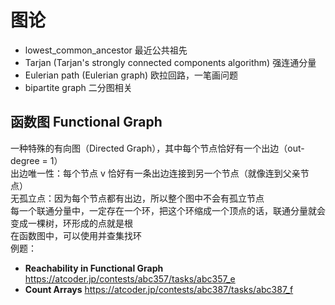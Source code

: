 # 图论

- lowest_common_ancestor 最近公共祖先
- Tarjan (Tarjan's strongly connected components algorithm) 强连通分量
- Eulerian path (Eulerian graph) 欧拉回路，一笔画问题
- bipartite graph 二分图相关

## 函数图 Functional Graph
一种特殊的有向图（Directed Graph），其中每个节点恰好有一个出边（out-degree = 1）  
出边唯一性：每个节点  v  恰好有一条出边连接到另一个节点（就像连到父亲节点）  
无孤立点：因为每个节点都有出边，所以整个图中不会有孤立节点  
每一个联通分量中，一定存在一个环，把这个环缩成一个顶点的话，联通分量就会变成一棵树，环形成的点就是根  
在函数图中，可以使用并查集找环  
例题：  
- **Reachability in Functional Graph** https://atcoder.jp/contests/abc357/tasks/abc357_e
- **Count Arrays** https://atcoder.jp/contests/abc387/tasks/abc387_f